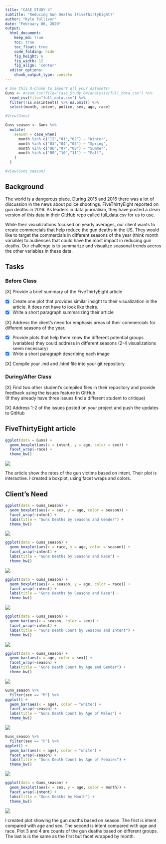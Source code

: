 ```yaml
---
title: "CASE STUDY 4"
subtitle: "Reducing Gun Deaths (FiveThirtyEight)"
author: "Kyle Tolliver"
date: "February 06, 2020"
output:
  html_document:  
    keep_md: true
    toc: true
    toc_float: true
    code_folding: hide
    fig_height: 6
    fig_width: 12
    fig_align: 'center'
  editor_options: 
    chunk_output_type: console
---
```







```r
# Use this R-Chunk to import all your datasets!
Guns <- #read_csv(file="Case_Study_04/analysis/full_data.csv") %>% 
  read_csv(file="full_data.csv") %>% 
  filter(!is.na(intent)) %>% na.omit() %>% 
  select(month, intent, police, sex, age, race) 

#View(Guns)

Guns_season <- Guns %>% 
  mutate(
    season = case_when(
      month %in% c("12","01","02") ~ "Winter",
      month %in% c("03","04","05") ~ "Spring",
      month %in% c("06","07","08") ~ "Summer",
      month %in% c("09","10","11") ~ "Fall",
    )
  )

#View(Guns_season)
```

## Background

The world is a dangerous place. During 2015 and 2016 there was a lot of discussion in the news about police shootings. FiveThirtyEight reported on gun deaths in 2016. As leaders in data journalism, they have posted a clean version of this data in their [GitHub](https://fivethirtyeight.com/features/gun-deaths/) repo called full_data.csv for us to use. 

While their visualizations focused on yearly averages, our client wants to create commercials that help reduce the gun deaths in the US. They would like to target the commercials in different seasons of the year (think month variable) to audiences that could have the most impact in reducing gun deaths. Our challenge is to summarize and visualize seasonal trends accros the other variables in these data.

## Tasks    
### Before Class

[X] Provide a brief summary of the FiveThirtyEight article

* [X] Create one plot that provides similar insight to their visualization in the article. It does not have to look like theirs.
* [X] Write a short paragraph summarizing their article

[X] Address the client’s need for emphasis areas of their commercials for different seasons of the year.

* [X] Provide plots that help them know the different potential groups (variables) they could address in different seasons (2-4 visualizations seem necessary)
* [X] Write a short paragraph describing each image

[X] Compile your .md and .html file into your git repository

### During/After Class

[X] Find two other student’s compiled files in their repository and provide feedback using the issues feature in GitHub     
(If they already have three issues find a different student to critique)

[X] Address 1-2 of the issues posted on your project and push the updates to GitHub

## FiveThirtyEight article    


```r
ggplot(data = Guns) +
  geom_boxplot(aes(x = intent, y = age, color = sex)) + 
  facet_wrap(~race) +
  theme_bw() 
```

![](CS4_files/figure-html/538_article-1.png)<!-- -->

The article show the rates of the gun victims based on intent. Their plot is interactive. I created a boxplot, using facet wraps and colors. 

## Client’s Need    

```r
ggplot(data = Guns_season) +
  geom_boxplot(aes(x = sex, y = age, color = season)) + 
  facet_wrap(~intent) +
  labs(title = "Guns Deaths by Seasons and Gender") +
  theme_bw() 
```

![](CS4_files/figure-html/Need1-1.png)<!-- -->


```r
ggplot(data = Guns_season) +
  geom_boxplot(aes(x = race, y = age, color = season)) + 
  facet_wrap(~intent) +
  labs(title = "Guns Deaths by Seasons and Race") +
  theme_bw()
```

![](CS4_files/figure-html/Need2-1.png)<!-- -->


```r
ggplot(data = Guns_season) +
  geom_boxplot(aes(x = season, y = age, color = race)) + 
  facet_wrap(~intent) +
  labs(title = "Guns Deaths by Seasons and Race") +
  theme_bw()
```

![](CS4_files/figure-html/Need2.1-1.png)<!-- -->


```r
ggplot(data = Guns_season) +
  geom_bar(aes(x = season, color = sex)) + 
  facet_wrap(~intent) +
  labs(title = "Guns Death Count by Seasons and Intent") +
  theme_bw()
```

![](CS4_files/figure-html/Need3-1.png)<!-- -->


```r
ggplot(data = Guns_season) +
  geom_bar(aes(x = age, color = sex)) + 
  facet_wrap(~season) +
  labs(title = "Guns Death Count by Age and Gender") +
  theme_bw()
```

![](CS4_files/figure-html/Need4-1.png)<!-- -->


```r
Guns_season %>% 
  filter(sex == "M") %>% 
ggplot() +
  geom_bar(aes(x = age), color = "white") + 
  facet_wrap(~season) +
  labs(title = "Guns Death Count by Age of Males") +
  theme_bw()
```

![](CS4_files/figure-html/Need4.1-1.png)<!-- -->


```r
Guns_season %>% 
  filter(sex == "F") %>% 
ggplot() +
  geom_bar(aes(x = age), color = "white") + 
  facet_wrap(~season) +
  labs(title = "Guns Death Count by Age of Females") +
  theme_bw()
```

![](CS4_files/figure-html/Need4.2-1.png)<!-- -->


```r
ggplot(data = Guns_season) +
  geom_boxplot(aes(x = sex, y = age, color = month)) + 
  facet_wrap(~intent) +
  labs(title = "Guns Deaths by Month") +
  theme_bw() 
```

![](CS4_files/figure-html/Need5-1.png)<!-- -->

I created plot showing the gun deaths based on season. The first is intent compared with age and sex. The second is intent compared with age and race. Plot 3 and 4 are counts of the gun deaths based on different groups. The last is is the same as the first but facet wrapped by month. 
